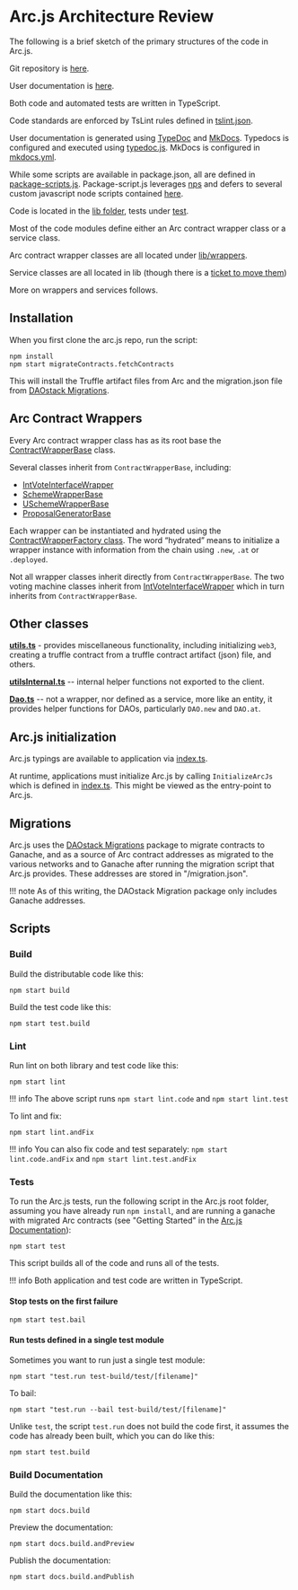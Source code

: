# Arc.js Architecture Review

The following is a brief sketch of the primary structures of the code in Arc.js.

Git repository is [here](https://github.com/daostack/arc.js).

User documentation is [here](https://daostack.github.io/arc.js).

Both code and automated tests are written in TypeScript.

Code standards are enforced by TsLint rules defined in [tslint.json](https://github.com/daostack/arc.js/blob/master/tslint.json).

User documentation is generated using [TypeDoc](http://typedoc.org/) and [MkDocs](https://www.mkdocs.org/).  Typedocs is configured and executed using [typedoc.js](https://github.com/daostack/arc.js/blob/master/package-scripts/typedoc.js).  MkDocs is configured in [mkdocs.yml](https://github.com/daostack/arc.js/blob/master/mkdocs.yml).

While some scripts are available in package.json, all are defined in [package-scripts.js](https://github.com/daostack/arc.js/blob/master/package-scripts.js).  Package-script.js leverages [nps](https://github.com/kentcdodds/nps) and defers to several custom javascript node scripts contained [here](https://github.com/daostack/arc.js/tree/master/package-scripts).

Code is located in the [lib folder](https://github.com/daostack/arc.js/tree/master/lib), tests under [test](https://github.com/daostack/arc.js/tree/master/test).

Most of the code modules define either an Arc contract wrapper class or a service class.

Arc contract wrapper classes are all located under [lib/wrappers](https://github.com/daostack/arc.js/tree/master/lib/wrappers).

Service classes are all located in lib (though there is a [ticket to move them](https://github.com/daostack/arc.js/issues/208))

More on wrappers and services follows.

## Installation

When you first clone the arc.js repo, run the script:

```script
npm install
npm start migrateContracts.fetchContracts
```

This will install the Truffle artifact files from Arc and the migration.json file from [DAOstack Migrations](https://github.com/daostack/migration).


## Arc Contract Wrappers
Every Arc contract wrapper class has as its root base the [ContractWrapperBase](https://github.com/daostack/arc.js/blob/master/lib/contractWrapperBase.ts) class.

Several classes inherit from `ContractWrapperBase`, including: 

* [IntVoteInterfaceWrapper](https://github.com/daostack/arc.js/blob/master/lib/intVoteInterfaceWrapper.ts)
* [SchemeWrapperBase](https://github.com/daostack/arc.js/blob/master/lib/schemeWrapperBase.ts)
* [USchemeWrapperBase](https://github.com/daostack/arc.js/blob/master/lib/uSchemeWrapperBase.ts)
* [ProposalGeneratorBase](https://github.com/daostack/arc.js/blob/master/lib/proposalGeneratorBase.ts)


Each wrapper can be instantiated and hydrated using the [ContractWrapperFactory class](https://github.com/daostack/arc.js/blob/master/lib/contractWrapperFactory.ts).  The word “hydrated” means to initialize a wrapper instance with information from the chain using `.new`, `.at` or `.deployed`.

Not all wrapper classes inherit directly from `ContractWrapperBase`. The two voting machine classes inherit from [IntVoteInterfaceWrapper](https://github.com/daostack/arc.js/blob/master/lib/wrappers/intVoteInterface.ts) which in turn inherits from `ContractWrapperBase`.

## Other classes

**[utils.ts](https://github.com/daostack/arc.js/blob/master/lib/utils.ts)** - provides miscellaneous functionality, including initializing `web3`, creating a truffle contract from a truffle contract artifact (json) file, and others.

**[utilsInternal.ts](https://github.com/daostack/arc.js/blob/master/lib/utilsInternal.ts)** -- internal helper functions not exported to the client.

**[Dao.ts](https://github.com/daostack/arc.js/blob/master/lib/dao.ts)** -- not a wrapper, nor defined as a service, more like an entity, it provides helper functions for DAOs, particularly `DAO.new` and `DAO.at`.

## Arc.js initialization

Arc.js typings are available to application via [index.ts](https://github.com/daostack/arc.js/blob/master/lib/index.ts).

At runtime, applications must initialize Arc.js by calling `InitializeArcJs` which is defined in [index.ts](https://github.com/daostack/arc.js/blob/master/lib/index.ts).  This might be viewed as the entry-point to Arc.js.

## Migrations
Arc.js uses the [DAOstack Migrations](https://github.com/daostack/migration) package to migrate contracts to Ganache, and as a source of Arc contract addresses as migrated to the various networks and to Ganache after running the migration script that Arc.js provides.  These addresses are stored in "/migration.json".

!!! note
    As of this writing, the DAOstack Migration package only includes Ganache addresses.

## Scripts


### Build

Build the distributable code like this:

```script
npm start build
```

Build the test code like this:

```script
npm start test.build
```

### Lint

Run lint on both library and test code like this:

```script
npm start lint
```

!!! info
    The above script runs `npm start lint.code` and `npm start lint.test`

To lint and fix:

```script
npm start lint.andFix
```

!!! info
    You can also fix code and test separately: `npm start lint.code.andFix` and `npm start lint.test.andFix`


### Tests

To run the Arc.js tests, run the following script in the Arc.js root folder, assuming you have already run `npm install`, and are running a ganache with migrated Arc contracts (see "Getting Started" in the [Arc.js Documentation](https://daostack.github.io/arc.js)):

```script
npm start test
```

This script builds all of the code and runs all of the tests.

!!! info
    Both application and test code are written in TypeScript.

#### Stop tests on the first failure

```script
npm start test.bail
```

#### Run tests defined in a single test module

Sometimes you want to run just a single test module:

```script
npm start "test.run test-build/test/[filename]"
```

To bail:

```script
npm start "test.run --bail test-build/test/[filename]"
```

Unlike `test`, the script `test.run` does not build the code first, it assumes the code has already been built, which you can do like this:

```script
npm start test.build
```

### Build Documentation

Build the documentation like this:

```script
npm start docs.build
```

Preview the documentation:

```script
npm start docs.build.andPreview
```

Publish the documentation:

```script
npm start docs.build.andPublish
```
